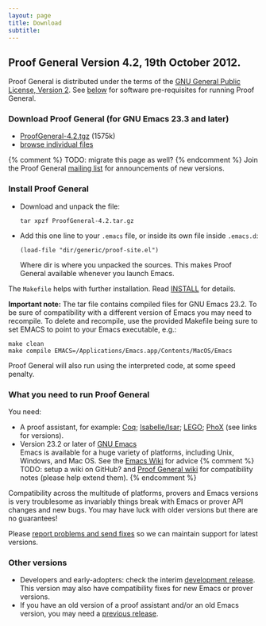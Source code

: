 ```yaml
---
layout: page
title: Download
subtitle:
---
```


## Proof General Version 4.2, 19th October 2012.

Proof General is distributed under the terms of the [GNU General Public
License, Version 2](https://github.com/ProofGeneral/PG/blob/master/COPYING).
See [below](/download#prereq) for software pre-requisites for running
Proof General.

### Download Proof General (for GNU Emacs 23.3 and later)

-   [ProofGeneral-4.2.tgz](http://proofgeneral.inf.ed.ac.uk/releases/ProofGeneral-4.2.tgz) (1575k)
-   [browse individual files](http://proofgeneral.inf.ed.ac.uk/releases/ProofGeneral-4.2/)

{% comment %} TODO: migrate this page as well? {% endcomment %}
Join the Proof General [mailing list](http://proofgeneral.inf.ed.ac.uk/mailinglist)
for announcements of new versions.

### Install Proof General

- Download and unpack the file:

  `tar xpzf ProofGeneral-4.2.tar.gz`

- Add this one line to your `.emacs` file, or inside its own file
  inside `.emacs.d`:

  `(load-file "dir/generic/proof-site.el")`

  Where dir is where you unpacked the sources. This makes Proof
  General available whenever you launch Emacs.

The `Makefile` helps with further installation. Read
[INSTALL](https://github.com/ProofGeneral/PG/blob/master/INSTALL)
for details.

**Important note:** The tar file contains compiled files for GNU Emacs
23.2. To be sure of compatibility with a different version of Emacs you
may need to recompile. To delete and recompile, use the provided
Makefile being sure to set EMACS to point to your Emacs executable,
e.g.:

`make clean`  
`make compile EMACS=/Applications/Emacs.app/Contents/MacOS/Emacs`

Proof General will also run using the interpreted code, at some speed
penalty.

### What you need to run Proof General

You need:

-   A proof assistant, for example:
    [Coq](https://github.com/ProofGeneral/PG/blob/master/coq/README);
    [Isabelle/Isar](https://github.com/ProofGeneral/PG/blob/master/isar/README);
    [LEGO](https://github.com/ProofGeneral/PG/blob/master/lego/README);
    [PhoX](https://github.com/ProofGeneral/PG/blob/master/phox/README)
    (see links for versions).
-   Version 23.2 or later of [GNU Emacs](http://www.gnu.org/software/emacs/)  
    Emacs is available for a huge variety of platforms, including Unix,
    Windows, and Mac OS. See the [Emacs Wiki](http://www.emacswiki.org)
    for advice
	{% comment %} TODO: setup a wiki on GitHub?
	and [Proof General wiki](https://github.com/ProofGeneral/PG/wiki)
	for compatibility notes
    (please help extend them).
	{% endcomment %}

Compatibility across the multitude of platforms, provers and Emacs
versions is very troublesome as invariably things break with Emacs or
prover API changes and new bugs. You may have luck with older versions
but there are no guarantees!

Please [report problems and send
fixes](http://proofgeneral.inf.ed.ac.uk/trac/) so we can maintain
support for latest versions.

### Other versions

-   Developers and early-adopters: check the interim [development
    release](/devel). This version may also have compatibility fixes for
    new Emacs or prover versions.
-   If you have an old version of a proof assistant and/or an old Emacs
    version, you may need a [previous release](http://proofgeneral.inf.ed.ac.uk/oldrel.php).
